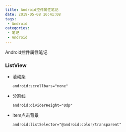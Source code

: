 ```yaml
---
title: Android控件属性笔记
date: 2019-05-08 10:41:08
tags:
 - Android
categories:
 - 笔记
 - Android
---
```


Android控件属性笔记

<!--more-->

### ListView
 * 滚动条
     ```
     android:scrollbars="none"
     ```
 * 分割线
     ```
     android:dividerHeight="0dp"
     ```
 * item点击背景
     ```
     android:listSelector="@android:color/transparent"
     ```
